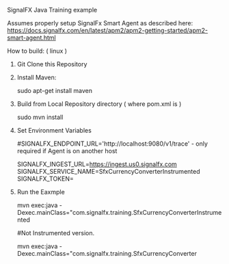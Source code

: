 SignalFX Java Training example

Assumes properly setup SignalFx Smart Agent as described here: https://docs.signalfx.com/en/latest/apm2/apm2-getting-started/apm2-smart-agent.html

How to build: ( linux )

1. Git Clone this Repository

2. Install Maven:

    sudo apt-get install maven 
    
3. Build from Local Repository directory ( where pom.xml is )

    sudo mvn install
    
4. Set Environment Variables

    #SIGNALFX_ENDPOINT_URL='http://localhost:9080/v1/trace' - only required if Agent is on another host

    SIGNALFX_INGEST_URL=https://ingest.us0.signalfx.com
    SIGNALFX_SERVICE_NAME=SfxCurrencyConverterInstrumented
    SIGNALFX_TOKEN=<YourTokenHere>

5. Run the Eaxmple

    mvn exec:java -Dexec.mainClass="com.signalfx.training.SfxCurrencyConverterInstrumented

    #Not Instrumented version.

    mvn exec:java -Dexec.mainClass="com.signalfx.training.SfxCurrencyConverter
